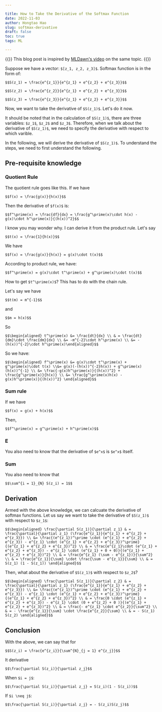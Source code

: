 ```yaml
---

title: How to Take the Derivative of the Softmax Function
date: 2022-11-03
author: Hongtao Hao
slug: softmax-derivative
draft: false
toc: true
tags: ML

---
```


{{<block class="note">}}
This blog post is inspired by [MLDawn's video](https://www.youtube.com/watch?v=09c7bkxpv9I) on the same topic. 
{{<end>}}

Suppose we have a vector: `$[z_1, z_2, z_3]$`. Softmax function is in the form of:

`$$S(z_1) = \frac{e^{z_1}}{e^{z_1} + e^{z_2} + e^{z_3}}$$`

`$$S(z_2) = \frac{e^{z_2}}{e^{z_1} + e^{z_2} + e^{z_3}}$$`

`$$S(z_3) = \frac{e^{z_3}}{e^{z_1} + e^{z_2} + e^{z_3}}$$`

Now, we want to take the derivative of `$S(z_1)$`. Let's do it now. 

It should be noted that in the calculation of `$S(z_1)$`, there are three variables: `$z_1$`, `$z_2$` and `$z_3$`. Therefore, when we talk about the derivative of `$S(z_1)$`, we need to specify the derivative with respect to which varible. 

In the following, we will derive the derivative of `$S(z_1)$`. To understand the steps, we need to first understand the following.

## Pre-requisite knowledge 

### Quotient Rule

The quotient rule goes like this. If we have 

`$$f(x) = \frac{g(x)}{h(x)}$$`

Then the derivative of `$f(x)$` is:

`$$f^\prime(x) = \frac{df}{dx} = \frac{g^\prime(x)\cdot h(x) - g(x)\cdot h^\prime(x)}{(h(x))^2}$$`

I know you may wonder why. I can derive it from the product rule. Let's say 

`$$t(x) = \frac{1}{h(x)}$$`

We have

`$$f(x) = \frac{g(x)}{h(x)} = g(x)\cdot t(x)$$`

According to product rule, we have:

`$$f^\prime(x) = g(x)\cdot t^\prime(x) + g^\prime(x)\cdot t(x)$$`

How to get `$t^\prime(x)$`? This has to do with the chain rule. 

Let's say we have 

`$$t(m) = m^{-1}$$`

and 

`$$m = h(x)$$`

So

`$$\begin{aligned} t^\prime(x) &= \frac{dt}{dx} \\ & = \frac{dt}{dm}\cdot \frac{dm}{dx} \\ &= -m^{-2}\cdot h^\prime(x) \\ &= -(h(x))^{-2}\cdot h^\prime(x)\end{aligned}$$`

So we have:

`$$\begin{aligned} f^\prime(x) &= g(x)\cdot t^\prime(x) + g^\prime(x)\cdot t(x) \\&= g(x)(-(h(x))^{-2}h(x)) + g^\prime(x)(h(x))^{-1} \\ &= \frac{-g(x)h^\prime(x)}{(h(x))^2} + \frac{g^\prime(x)}{h(x)} \\ &= \frac{g^\prime(x)h(x) - g(x)h^\prime(x)}{(h(x))^2} \end{aligned}$$`

### Sum rule

If we have 

`$$f(x) = g(x) + h(x)$$`

Then,

`$$f^\prime(x) = g^\prime(x) + h^\prime(x)$$`

### E

You also need to know that the derivative of `$e^x$` is `$e^x$` itself. 

### Sum

You also need to know that 

`$$\sum^{i = 1}_{N} S(z_i) = 1$$`

## Derivation

Armed with the above knowledge, we can calcuate the derivative of softmax functions. Let us say we want to take the derivative of `$S(z_1)$` with respect to `$z_1$`:

`$$\begin{aligned} \frac{\partial S(z_1)}{\partial z_1} & = \frac{\partial}{\partial z_1} (\frac{e^{z_1}}{e^{z_1} + e^{z_2} + e^{z_3}}) \\
&= \frac{(e^{z_1})^\prime \cdot (e^{z_1} + e^{z_2} + e^{z_3}) - e^{z_1} \cdot (e^{z_1} + e^{z_2} + e^{z_3})^\prime}{(e^{z_1} + e^{z_2} + e^{z_3})^2} \\
& = \frac{e^{z_1}\cdot (e^{z_1} + e^{z_2} + e^{z_3}) - e^{z_1} \cdot (e^{z_1} + 0 + 0)}{(e^{z_1} + e^{z_2} + e^{z_3})^2} \\
& = \frac{e^{z_1} (\sum - e^{z_1})}{\sum^2} \\
& = \frac{e^{z_1}}{\sum} \cdot \frac{\sum - e^{z_1}}{\sum} \\
& = S(z_1) (1 - S(z_1))
\end{aligned}$$`

Then, what about the derivative of `$S(z_1)$` with respect to `$z_2$`?

`$$\begin{aligned} \frac{\partial S(z_1)}{\partial z_2} & = \frac{\partial}{\partial z_1} (\frac{e^{z_1}}{e^{z_1} + e^{z_2} + e^{z_3}}) \\
&= \frac{(e^{z_1})^\prime \cdot (e^{z_1} + e^{z_2} + e^{z_3}) - e^{z_1} \cdot (e^{z_1} + e^{z_2} + e^{z_3})^\prime}{(e^{z_1} + e^{z_2} + e^{z_3})^2} \\
& = \frac{0 \cdot (e^{z_1} + e^{z_2} + e^{z_3}) - e^{z_1} \cdot (0 + e^{z_2} + 0 )}{(e^{z_1} + e^{z_2} + e^{z_3})^2} \\
& = \frac{- e^{z_1} \cdot e^{z_2}}{\sum^2} \\
& = - \frac{e^{z_1}}{\sum} \cdot \frac{e^{z_2}}{\sum} \\
& = - S(z_1) S(z_2)
\end{aligned}$$`

## Conclusion

With the above, we can say that for 

`$$S(z_i) = \frac{e^{z_i}}{\sum^{N}_{j = 1} e^{z_j}}$$`

It derivative 

`$$\frac{\partial S(z_i)}{\partial z_j}$$`

When `$i = j$`:

`$$\frac{\partial S(z_i)}{\partial z_j} = S(z_i)(1 - S(z_i))$$`

If `$i \neq j$`:

`$$\frac{\partial S(z_i)}{\partial z_j} = - S(z_i)S(z_j)$$`
